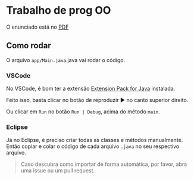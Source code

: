 # Trabalho de prog OO

O enunciado está no [PDF](doc/prog%20oo%20trab%20av1.pdf)

## Como rodar

O arquivo `app/Main.java`.java vai rodar o código.

### VSCode
No VSCode, é bom ter a extensão [Extension Pack for Java](https://marketplace.visualstudio.com/items?itemName=vscjava.vscode-java-pack) instalada.

Feito isso, basta clicar no botão de reproduzir ▶️ no canto superior direito.  

Ou clicar em `Run` no botão `Run | Debug`, acima do método `main`.

### Eclipse
Já no Eclipse, é preciso criar todas as classes e métodos manualmente.  
Então copiar e colar o código de cada arquivo `.java` no seu respectivo arquivo.

> Caso descubra como importar de forma automática, por favor, abra uma issue ou um pull request.